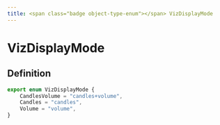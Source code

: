 ```yaml
---
title: <span class="badge object-type-enum"></span> VizDisplayMode
---
```

# <span class="badge object-type-enum"></span> VizDisplayMode

## Definition

```typescript
export enum VizDisplayMode {
	CandlesVolume = "candles+volume",
	Candles = "candles",
	Volume = "volume",
}

```
